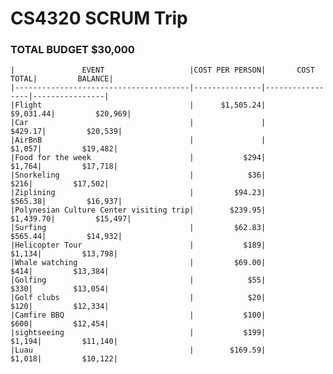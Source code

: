 # CS4320 SCRUM Trip			
			
### TOTAL BUDGET			$30,000

    |               EVENT                   |COST PER PERSON|       COST TOTAL|         BALANCE|
    |---------------------------------------|---------------|-----------------|----------------|
    |Flight                                 |      $1,505.24|        $9,031.44|         $20,969|
    |Car                                    |	    	    |          $429.17|         $20,539|
    |AirBnB	                                |               |           $1,057|         $19,482|
    |Food for the week	                    |           $294|	        $1,764|	        $17,718|
    |Snorkeling	                            |            $36|	          $216|	        $17,502|
    |Ziplining	                            |         $94.23|	       $565.38|	        $16,937|
    |Polynesian Culture Center visiting trip|	     $239.95|	     $1,439.70|	        $15,497|
    |Surfing	                            |         $62.83|	       $565.44|         $14,932|
    |Helicopter Tour	                    |           $189|	        $1,134|	        $13,798|
    |Whale watching	                        |         $69.00|	          $414|	        $13,384|
    |Golfing	                            |            $55|	          $330|	        $13,054|
    |Golf clubs	                            |            $20|	          $120|         $12,334|
    |Camfire BBQ	                        |           $100|	          $600|	        $12,454|
    |sightseeing	                        |           $199|	        $1,194|	        $11,140|
    |Luau	                                |        $169.59|	        $1,018|	        $10,122|
